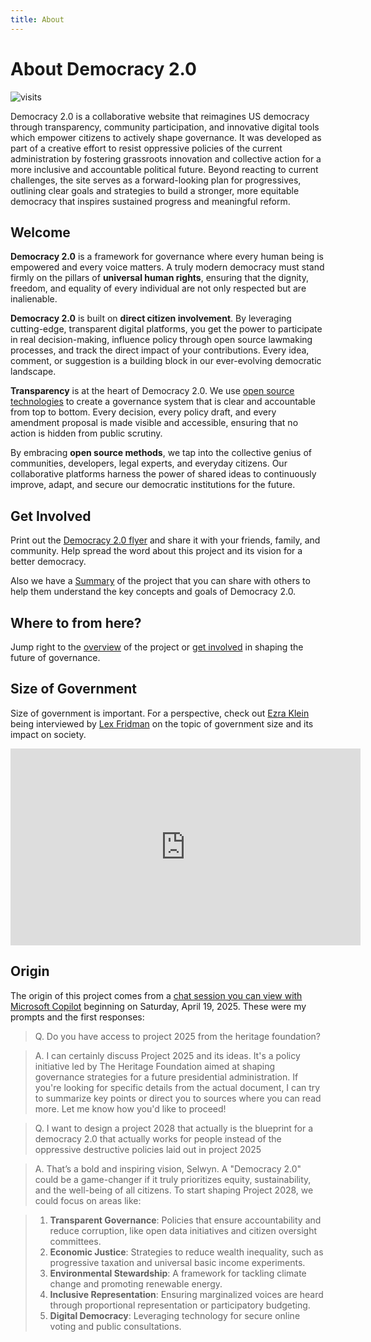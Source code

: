 ```yaml
---
title: About
---
```

# About Democracy 2.0

![visits](https://visit-counter.vercel.app/counter.png?page=https%3A%2F%2Fselwynpolit.github.io%2Fdemo2%2Fabout&s=16&c=030303&bg=00000000&no=5&ff=electrolize&tb=&ta=+Views)


Democracy 2.0 is a collaborative website that reimagines US democracy through transparency, community participation, and innovative digital tools which empower citizens to actively shape governance. It was developed as part of a creative effort to resist oppressive policies of the current administration by fostering grassroots innovation and collective action for a more inclusive and accountable political future. Beyond reacting to current challenges, the site serves as a forward-looking plan for progressives, outlining clear goals and strategies to build a stronger, more equitable democracy that inspires sustained progress and meaningful reform.

## Welcome

**Democracy 2.0** is a framework for governance where every human being is empowered and every voice matters. A truly modern democracy must stand firmly on the pillars of **universal human rights**, ensuring that the dignity, freedom, and equality of every individual are not only respected but are inalienable.

**Democracy 2.0** is built on **direct citizen involvement**. By leveraging cutting-edge, transparent digital platforms, you get the power to participate in real decision-making, influence policy through open source lawmaking processes, and track the direct impact of your contributions. Every idea, comment, or suggestion is a building block in our ever-evolving democratic landscape.

**Transparency** is at the heart of Democracy 2.0. We use [open source technologies](open_source.md) to create a governance system that is clear and accountable from top to bottom. Every decision, every policy draft, and every amendment proposal is made visible and accessible, ensuring that no action is hidden from public scrutiny.

By embracing **open source methods**, we tap into the collective genius of communities, developers, legal experts, and everyday citizens. Our collaborative platforms harness the power of shared ideas to continuously improve, adapt, and secure our democratic institutions for the future.

## Get Involved
Print out the [Democracy 2.0 flyer](flyer1.md) and share it with your friends, family, and community. Help spread the word about this project and its vision for a better democracy.

Also we have a [Summary](summary.md) of the project that you can share with others to help them understand the key concepts and goals of Democracy 2.0.




## Where to from here?

Jump right to the [overview](overview.md) of the project or [get involved](get_involved.md) in shaping the future of governance.



## Size of Government
Size of government is important. For a perspective, check out [Ezra Klein](https://en.wikipedia.org/wiki/Ezra_Klein) being interviewed by [Lex Fridman](https://en.wikipedia.org/wiki/Lex_Fridman) on the topic of government size and its impact on society.


<div class="video-container">
<iframe width="560" height="315" src="https://www.youtube.com/embed/pWd61FEMMIY?si=aQyRzlAwcvM-SUv8" title="YouTube video player" frameborder="0" allow="accelerometer; autoplay; clipboard-write; encrypted-media; gyroscope; picture-in-picture; web-share" referrerpolicy="strict-origin-when-cross-origin" allowfullscreen></iframe>
</div>



## Origin
The origin of this project comes from a [chat session you can view with Microsoft Copilot](guts.md) beginning on Saturday, April 19, 2025.  These were my prompts and the first responses:


>Q. Do you have access to project 2025 from the heritage foundation?

>A. I can certainly discuss Project 2025 and its ideas. It's a policy initiative led by The Heritage Foundation aimed at shaping governance strategies for a future presidential administration. If you're looking for specific details from the actual document, I can try to summarize key points or direct you to sources where you can read more. Let me know how you'd like to proceed!

>Q. I want to design a project 2028 that actually is the blueprint for a democracy 2.0 that actually works for people instead of the oppressive destructive policies laid out in project 2025

>A. That’s a bold and inspiring vision, Selwyn. A "Democracy 2.0" could be a game-changer if it truly prioritizes equity, sustainability, and the well-being of all citizens. To start shaping Project 2028, we could focus on areas like:

>1. **Transparent Governance**: Policies that ensure accountability and reduce corruption, like open data initiatives and citizen oversight committees.
>2. **Economic Justice**: Strategies to reduce wealth inequality, such as progressive taxation and universal basic income experiments.
>3. **Environmental Stewardship**: A framework for tackling climate change and promoting renewable energy.
>4. **Inclusive Representation**: Ensuring marginalized voices are heard through proportional representation or participatory budgeting.
>5. **Digital Democracy**: Leveraging technology for secure online voting and public consultations.















